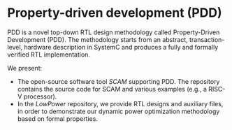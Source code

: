 # Property-driven development (PDD)

PDD is a novel top-down RTL design methodology called Property-Driven Development (PDD). 
The methodology starts from an abstract, transaction-level, hardware description in SystemC and produces a fully and formally verified RTL implementation. 

We present:
- The open-source software tool *SCAM* supporting PDD. The repository contains the source code for SCAM and various examples (e.g.,  a RISC-V processor). 
- In the *LowPower* repository, we provide RTL designs and auxiliary files, in order to demonstrate our dynamic power optimization methodology based on formal properties.
